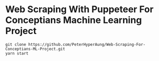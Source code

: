 # Web Scraping With Puppeteer For Conceptians Machine Learning Project

```
git clone https://github.com/PeterHyperAung/Web-Scraping-For-Conceptians-ML-Project.git
yarn start
```
